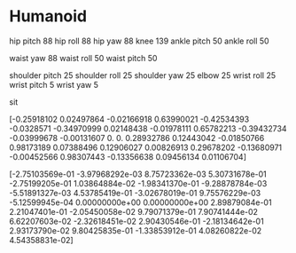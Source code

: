 # Humanoid



hip pitch 88
hip roll 88
hip yaw 88
knee 139
ankle pitch 50
ankle roll 50

waist yaw 88
waist roll 50
waist pitch 50

shoulder pitch 25
shoulder roll 25
shoulder yaw 25
elbow 25
wrist roll 25
wrist pitch 5
wrist yaw 5

sit

[-0.25918102  0.02497864 -0.02166918  0.63990021 -0.42534393 -0.0328571
 -0.34970999  0.02148438 -0.01978111  0.65782213 -0.39432734 -0.03999678
 -0.00131607  0.          0.          0.28932786  0.12443042 -0.01850766
  0.98173189  0.07388496  0.12906027  0.00826913  0.29678202 -0.13680971
 -0.00452566  0.98307443 -0.13356638  0.09456134  0.01106704]

 [-2.75103569e-01 -3.97968292e-03  8.75723362e-03  5.30731678e-01
 -2.75199205e-01  1.03864884e-02 -1.98341370e-01 -9.28878784e-03
 -5.51891327e-03  4.53785419e-01 -3.02678019e-01  9.75576229e-03
 -5.12599945e-04  0.00000000e+00  0.00000000e+00  2.89879084e-01
  2.21047401e-01 -2.05450058e-02  9.79071379e-01  7.90741444e-02
  6.62207603e-02 -2.32618451e-02  2.90430546e-01 -2.18134642e-01
  2.93173790e-02  9.80425835e-01 -1.33853912e-01  4.08260822e-02
  4.54358831e-02]
